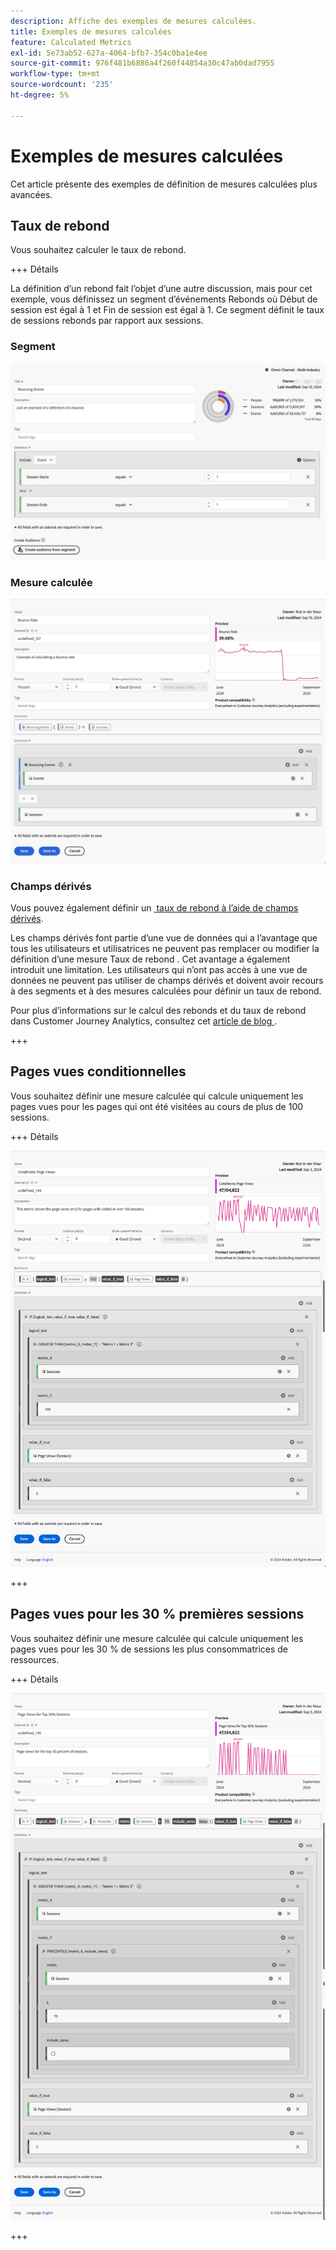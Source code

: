 ```yaml
---
description: Affiche des exemples de mesures calculées.
title: Exemples de mesures calculées
feature: Calculated Metrics
exl-id: 5e73ab52-627a-4064-bfb7-354c0ba1e4ee
source-git-commit: 976f481b6886a4f260f44854a30c47ab0dad7955
workflow-type: tm+mt
source-wordcount: '235'
ht-degree: 5%

---
```


# Exemples de mesures calculées

Cet article présente des exemples de définition de mesures calculées plus avancées.

## Taux de rebond

Vous souhaitez calculer le taux de rebond.

+++ Détails

La définition d’un rebond fait l’objet d’une autre discussion, mais pour cet exemple, vous définissez un segment d’événements Rebonds où Début de session est égal à 1 et Fin de session est égal à 1. Ce segment définit le taux de sessions rebonds par rapport aux sessions.


### Segment

![Événements bounce](assets/example-bounce-bouncedevents.png)

### Mesure calculée

![Taux de rebond](assets/example-bounce-rate.png)


### Champs dérivés

Vous pouvez également définir un [&#x200B; taux de rebond à l’aide de champs dérivés](/help/data-views/derived-fields/derived-fields.md#bounces).

Les champs dérivés font partie d’une vue de données qui a l’avantage que tous les utilisateurs et utilisatrices ne peuvent pas remplacer ou modifier la définition d’une mesure Taux de rebond . Cet avantage a également introduit une limitation. Les utilisateurs qui n’ont pas accès à une vue de données ne peuvent pas utiliser de champs dérivés et doivent avoir recours à des segments et à des mesures calculées pour définir un taux de rebond.

Pour plus d’informations sur le calcul des rebonds et du taux de rebond dans Customer Journey Analytics, consultez cet [&#x200B; article de blog &#x200B;](https://experienceleaguecommunities.adobe.com/t5/adobe-analytics-blogs/calculating-bounces-amp-bounce-rate-in-adobe-customer-journey/ba-p/706446).

+++


## Pages vues conditionnelles

Vous souhaitez définir une mesure calculée qui calcule uniquement les pages vues pour les pages qui ont été visitées au cours de plus de 100 sessions.

+++ Détails 

![Pages vues conditionnelles](assets/conditional-page-views.png)

+++

## Pages vues pour les 30 % premières sessions

Vous souhaitez définir une mesure calculée qui calcule uniquement les pages vues pour les 30 % de sessions les plus consommatrices de ressources.

+++ Détails

![30 % les plus consultés](assets/top30-page-views.png)

+++
